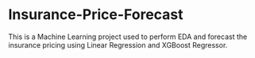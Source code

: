 # Insurance-Price-Forecast
This is a Machine Learning project used to perform EDA and forecast the insurance pricing using Linear Regression and XGBoost Regressor.
